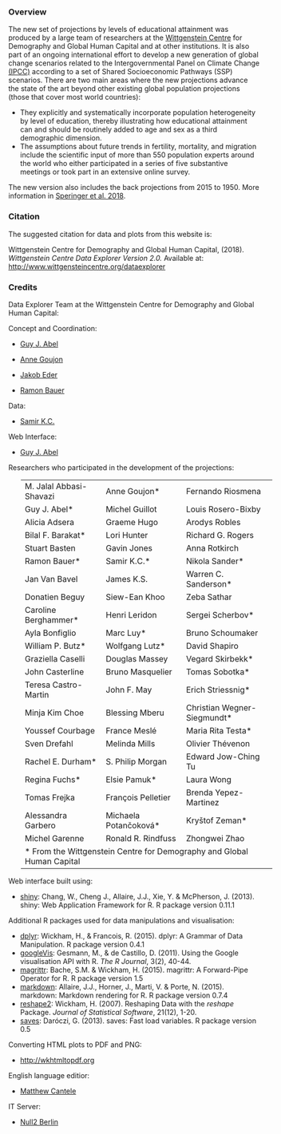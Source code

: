 ### Overview

The new set of projections by levels of educational attainment was produced by a large team of researchers at the <a href="http://www.wittgensteincentre.org" target="_blank_">Wittgenstein Centre</a> for Demography and Global Human Capital and at other institutions. It is also part of an ongoing international effort to develop a new generation of global change scenarios related to the Intergovernmental Panel on Climate Change <a href="http://www.ipcc.ch/" target="_blank">(IPCC)</a> according to a set of Shared Socioeconomic Pathways (SSP) scenarios. There are two main areas where the new projections advance the state of the art beyond other existing global population projections (those that cover most world countries):

* They explicitly and systematically incorporate population heterogeneity by level of education, thereby illustrating how educational attainment can and should be routinely added to age and sex as a third demographic dimension.
* The assumptions about future trends in fertility, mortality, and migration include the scientific input of more than 550 population experts around the world who either participated in a series of five substantive meetings or took part in an extensive online survey.

The new version also includes the back projections from 2015 to 1950. More information in <a href="NEW LINK NEEDS TO BE ADDED ONCE WP IS DONE">Speringer et al. 2018</a>.

### Citation
The suggested citation for data and plots from this website is:

Wittgenstein Centre for Demography and Global Human Capital, (2018). *Wittgenstein Centre Data Explorer Version 2.0.* Available at: <a href="http://www.wittgensteincentre.org/dataexplorer">http://www.wittgensteincentre.org/dataexplorer</a>

### Credits
Data Explorer Team at the Wittgenstein Centre for Demography and Global Human Capital:

Concept and Coordination:

* <a href="http://www.iiasa.ac.at/staff/staff.php?type=auto&visibility=visible&search=true&login=abel">Guy J. Abel</a>

* <a href="https://www.oeaw.ac.at/en/vid/people/staff/anne-goujon/">Anne Goujon</a>

* <a href="https://www.oeaw.ac.at/isr/team/ag-innovation-und-urbane-oekonomie/jakob-eder/" target="_blank">Jakob Eder</a>

* <a href="https://raumforschung.univie.ac.at/team/bauer-ramon/" target="_blank">Ramon Bauer</a>

Data:

* <a href="http://www.iiasa.ac.at/staff/staff.php?type=auto&visibility=visible&search=true&login=kc" target="_blank">Samir K.C.</a>

Web Interface:

* <a href="http://www.iiasa.ac.at/staff/staff.php?type=auto&visibility=visible&search=true&login=abel"  target="_blank">Guy J. Abel</a>

Researchers who participated in the development of the projections:

<dl>
<table border="0" width="100%" style="margin-left:25px">
<tbody>
<tr>
<td>M. Jalal Abbasi-Shavazi</td>
<td>Anne Goujon*</td>
<td>Fernando Riosmena</td>
</tr>
<tr>
<td>Guy J. Abel*</td>
<td>Michel Guillot</td>
<td>Louis Rosero-Bixby</td>
</tr>
<tr>
<td>Alicia Adsera</td>
<td>Graeme Hugo</td>
<td>Arodys Robles</td>
</tr>
<tr>
<td>Bilal F. Barakat*</td>
<td>Lori Hunter</td>
<td>Richard G. Rogers</td>
</tr>
<tr>
<td>Stuart Basten</td>
<td>Gavin Jones</td>
<td>Anna Rotkirch</td>
</tr>
<tr>
<td>Ramon Bauer*</td>
<td>Samir K.C.*</td>
<td>Nikola Sander*</td>
</tr>
<tr>
<td>Jan Van Bavel</td>
<td>James K.S.</td>
<td>Warren C. Sanderson*</td>
</tr>
<tr>
<td>Donatien Beguy</td>
<td>Siew-Ean Khoo</td>
<td>Zeba Sathar</td>
</tr>
<tr>
<td>Caroline Berghammer*</td>
<td>Henri Leridon</td>
<td>Sergei Scherbov*</td>
</tr>
<tr>
<td>Ayla Bonfiglio</td>
<td>Marc Luy*</td>
<td>Bruno Schoumaker</td>
</tr>
<tr>
<td>William P. Butz*</td>
<td>Wolfgang Lutz*</td>
<td>David Shapiro</td>
</tr>
<tr>
<td>Graziella Caselli</td>
<td>Douglas Massey</td>
<td>Vegard Skirbekk*</td>
</tr>
<tr>
<td>John Casterline</td>
<td>Bruno Masquelier</td>
<td>Tomas Sobotka*</td>
</tr>
<tr>
<td>Teresa Castro-Martin</td>
<td>John F. May</td>
<td>Erich Striessnig*</td>
</tr>
<tr>
<td>Minja Kim Choe</td>
<td>Blessing Mberu</td>
<td>Christian Wegner-Siegmundt*</td>
</tr>
<tr>
<td>Youssef Courbage</td>
<td>France Mesl&#233;</td>
<td>Maria Rita Testa*</td>
</tr>
<tr>
<td>Sven Drefahl</td>
<td>Melinda Mills</td>
<td>Olivier Th&eacute;venon</td>
</tr>
<tr>
<td>Rachel E. Durham*</td>
<td>S. Philip Morgan</td>
<td>Edward Jow-Ching Tu</td>
</tr>
<tr>
<td>Regina Fuchs*</td>
<td>Elsie Pamuk*</td>
<td>Laura Wong</td>
</tr>
<tr>
<td>Tomas Frejka</td>
<td>Fran&ccedil;ois Pelletier</td>
<td>Brenda Yepez-Martinez</td>
</tr>
<tr>
<td>Alessandra Garbero</td>
<td>Michaela Potan&#269;okov&#225;*</td>
<td>Kry&#353;tof Zeman*</td>
</tr>
<tr>
<td>Michel Garenne</td>
<td>Ronald R. Rindfuss</td>
<td>Zhongwei Zhao</td>
</tr>
<tr>
<td colspan="3">&#42; From the Wittgenstein Centre for Demography and Global Human Capital</td>
</tr>
</tbody>
</table>
</dl>

Web interface built using: 

* <a href="http://cran.r-project.org/web/packages/shiny" target="_blank">shiny</a>: Chang, W., Cheng J., Allaire, J.J., Xie, Y. & McPherson, J. (2013). shiny: Web Application Framework for R. R package version 0.11.1


Additional R packages used for data manipulations and visualisation:

* <a href="http://cran.r-project.org/web/packages/dplyr" target="_blank">dplyr</a>: Wickham, H., & Francois, R. (2015). dplyr: A Grammar of Data Manipulation. R package version 0.4.1
* <a href="http://cran.r-project.org/web/packages/googleVis" target="_blank">googleVis</a>: Gesmann, M., & de Castillo, D. (2011). Using the Google visualisation API with R. *The R Journal*, 3(2), 40-44.
* <a href="http://cran.r-project.org/web/packages/magrittr" target="_blank">magrittr</a>: Bache, S.M. & Wickham, H. (2015). magrittr: A Forward-Pipe Operator for R. R package version 1.5
* <a href="http://cran.r-project.org/web/packages/markdown" target="_blank">markdown</a>: Allaire, J.J., Horner, J., Marti, V. & Porte, N. (2015). markdown: Markdown rendering for R. R package version 0.7.4
* <a href="http://cran.r-project.org/web/packages/reshape2" target="_blank">reshape2</a>: Wickham, H. (2007). Reshaping Data with the *reshape* Package. *Journal of Statistical Software*, 21(12), 1-20.
* <a href="http://cran.r-project.org/web/packages/saves" target="_blank">saves</a>: Dar&oacute;czi, G. (2013). saves: Fast load variables. R package version 0.5

Converting HTML plots to PDF and PNG:

* <a href="http://wkhtmltopdf.org"  target="_blank">http://wkhtmltopdf.org</a>

English language editior:

* <a href="http://www.iiasa.ac.at/staff/staff.php?type=auto&visibility=visible&search=true&login=cantele" target="_blank">Matthew Cantele</a> 

IT Server:

* <a href="http://www.null2.net"  target="_blank">Null2 Berlin</a>
